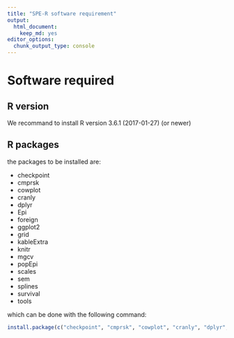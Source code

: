 ```yaml
---
title: "SPE-R software requirement"
output: 
  html_document: 
    keep_md: yes
editor_options: 
  chunk_output_type: console
---
```




# Software required

## R version

We recommand to install  R version 3.6.1 (2017-01-27) (or newer)

## R packages



the packages to be installed are:

- checkpoint
- cmprsk
- cowplot
- cranly
- dplyr
- Epi
- foreign
- ggplot2
- grid
- kableExtra
- knitr
- mgcv
- popEpi
- scales
- sem
- splines
- survival
- tools

which can be done with the following command:

```r 
install.package(c("checkpoint", "cmprsk", "cowplot", "cranly", "dplyr", "Epi", "foreign", "ggplot2", "grid", "kableExtra", "knitr", "mgcv", "popEpi", "scales", "sem", "splines", "survival", "tools")) 
```



